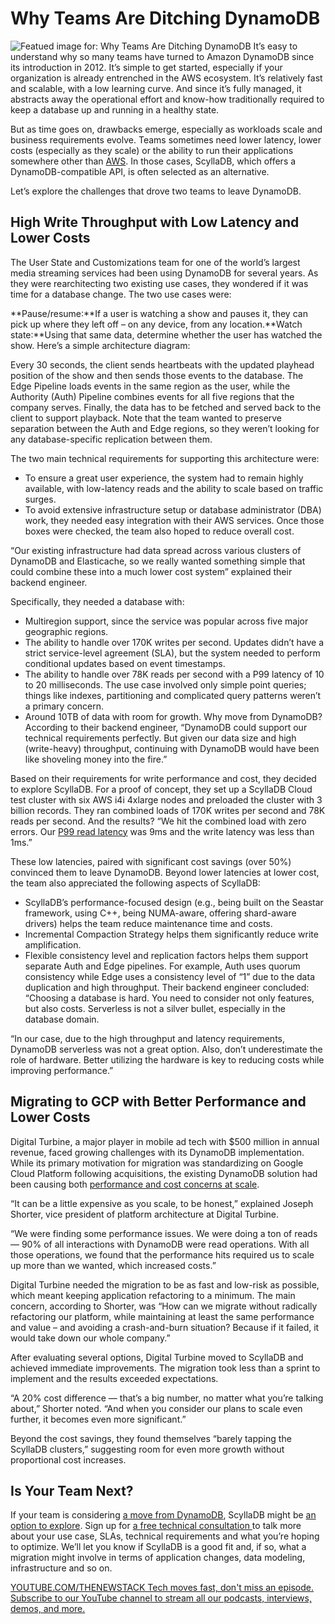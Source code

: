 # Why Teams Are Ditching DynamoDB
![Featued image for: Why Teams Are Ditching DynamoDB](https://cdn.thenewstack.io/media/2025/01/46962a71-database-1024x576.jpg)
It’s easy to understand why so many teams have turned to Amazon DynamoDB since its introduction in 2012. It’s simple to get started, especially if your organization is already entrenched in the AWS ecosystem. It’s relatively fast and scalable, with a low learning curve. And since it’s fully managed, it abstracts away the operational effort and know-how traditionally required to keep a database up and running in a healthy state.

But as time goes on, drawbacks emerge, especially as workloads scale and business requirements evolve. Teams sometimes need lower latency, lower costs (especially as they scale) or the ability to run their applications somewhere other than [AWS](https://aws.amazon.com/?utm_content=inline+mention). In those cases, ScyllaDB, which offers a DynamoDB-compatible API, is often selected as an alternative.

Let’s explore the challenges that drove two teams to leave DynamoDB.

## High Write Throughput with Low Latency and Lower Costs
The User State and Customizations team for one of the world’s largest media streaming services had been using DynamoDB for several years. As they were rearchitecting two existing use cases, they wondered if it was time for a database change. The two use cases were:

**Pause/resume:**If a user is watching a show and pauses it, they can pick up where they left off – on any device, from any location.**Watch state:**Using that same data, determine whether the user has watched the show.
Here’s a simple architecture diagram:

Every 30 seconds, the client sends heartbeats with the updated playhead position of the show and then sends those events to the database. The Edge Pipeline loads events in the same region as the user, while the Authority (Auth) Pipeline combines events for all five regions that the company serves. Finally, the data has to be fetched and served back to the client to support playback. Note that the team wanted to preserve separation between the Auth and Edge regions, so they weren’t looking for any database-specific replication between them.

The two main technical requirements for supporting this architecture were:

- To ensure a great user experience, the system had to remain highly available, with low-latency reads and the ability to scale based on traffic surges.
- To avoid extensive infrastructure setup or database administrator (DBA) work, they needed easy integration with their AWS services.
Once those boxes were checked, the team also hoped to reduce overall cost.

“Our existing infrastructure had data spread across various clusters of DynamoDB and Elasticache, so we really wanted something simple that could combine these into a much lower cost system” explained their backend engineer.

Specifically, they needed a database with:

- Multiregion support, since the service was popular across five major geographic regions.
- The ability to handle over 170K writes per second. Updates didn’t have a strict service-level agreement (SLA), but the system needed to perform conditional updates based on event timestamps.
- The ability to handle over 78K reads per second with a P99 latency of 10 to 20 milliseconds. The use case involved only simple point queries; things like indexes, partitioning and complicated query patterns weren’t a primary concern.
- Around 10TB of data with room for growth.
Why move from DynamoDB? According to their backend engineer, “DynamoDB could support our technical requirements perfectly. But given our data size and high (write-heavy) throughput, continuing with DynamoDB would have been like shoveling money into the fire.”

Based on their requirements for write performance and cost, they decided to explore ScyllaDB. For a proof of concept, they set up a ScyllaDB Cloud test cluster with six AWS i4i 4xlarge nodes and preloaded the cluster with 3 billion records. They ran combined loads of 170K writes per second and 78K reads per second. And the results? “We hit the combined load with zero errors. Our [P99 read latency](https://thenewstack.io/if-p99-latency-is-bs-whats-the-alternative/) was 9ms and the write latency was less than 1ms.”

These low latencies, paired with significant cost savings (over 50%) convinced them to leave DynamoDB. Beyond lower latencies at lower cost, the team also appreciated the following aspects of ScyllaDB:

- ScyllaDB’s performance-focused design (e.g., being built on the Seastar framework, using C++, being NUMA-aware, offering shard-aware drivers) helps the team reduce maintenance time and costs.
- Incremental Compaction Strategy helps them significantly reduce write amplification.
- Flexible consistency level and replication factors helps them support separate Auth and Edge pipelines. For example, Auth uses quorum consistency while Edge uses a consistency level of “1” due to the data duplication and high throughput.
Their backend engineer concluded: “Choosing a database is hard. You need to consider not only features, but also costs. Serverless is not a silver bullet, especially in the database domain.

“In our case, due to the high throughput and latency requirements, DynamoDB serverless was not a great option. Also, don’t underestimate the role of hardware. Better utilizing the hardware is key to reducing costs while improving performance.”

## Migrating to GCP with Better Performance and Lower Costs
Digital Turbine, a major player in mobile ad tech with $500 million in annual revenue, faced growing challenges with its DynamoDB implementation. While its primary motivation for migration was standardizing on Google Cloud Platform following acquisitions, the existing DynamoDB solution had been causing both [performance and cost concerns at scale](https://thenewstack.io/a-tale-of-database-performance-at-scale/).

“It can be a little expensive as you scale, to be honest,” explained Joseph Shorter, vice president of platform architecture at Digital Turbine.

“We were finding some performance issues. We were doing a ton of reads — 90% of all interactions with DynamoDB were read operations. With all those operations, we found that the performance hits required us to scale up more than we wanted, which increased costs.”

Digital Turbine needed the migration to be as fast and low-risk as possible, which meant keeping application refactoring to a minimum. The main concern, according to Shorter, was “How can we migrate without radically refactoring our platform, while maintaining at least the same performance and value – and avoiding a crash-and-burn situation? Because if it failed, it would take down our whole company.”

After evaluating several options, Digital Turbine moved to ScyllaDB and achieved immediate improvements. The migration took less than a sprint to implement and the results exceeded expectations.

“A 20% cost difference — that’s a big number, no matter what you’re talking about,” Shorter noted. “And when you consider our plans to scale even further, it becomes even more significant.”

Beyond the cost savings, they found themselves “barely tapping the ScyllaDB clusters,” suggesting room for even more growth without proportional cost increases.

## Is Your Team Next?
If your team is considering [a move from DynamoDB](https://thenewstack.io/dynamodb-when-to-move-out/), ScyllaDB might be [an option to explore](https://www.scylladb.com/compare/scylladb-vs-dynamodb-2). Sign up for [a free technical consultation ](https://lp.scylladb.com/book-strategy-session-offer)to talk more about your use case, SLAs, technical requirements and what you’re hoping to optimize. We’ll let you know if ScyllaDB is a good fit and, if so, what a migration might involve in terms of application changes, data modeling, infrastructure and so on.

[
YOUTUBE.COM/THENEWSTACK
Tech moves fast, don't miss an episode. Subscribe to our YouTube
channel to stream all our podcasts, interviews, demos, and more.
](https://youtube.com/thenewstack?sub_confirmation=1)